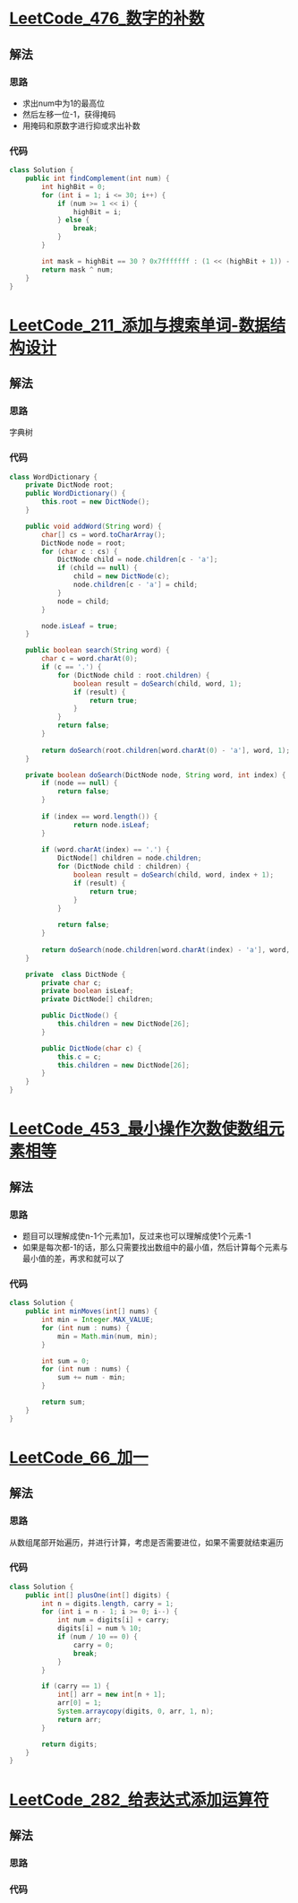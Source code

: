 # [LeetCode_476_数字的补数](https://leetcode-cn.com/problems/number-complement/)
## 解法
### 思路
- 求出num中为1的最高位
- 然后左移一位-1，获得掩码
- 用掩码和原数字进行抑或求出补数
### 代码
```java
class Solution {
    public int findComplement(int num) {
        int highBit = 0;
        for (int i = 1; i <= 30; i++) {
            if (num >= 1 << i) {
                highBit = i;
            } else {
                break;
            }
        }

        int mask = highBit == 30 ? 0x7fffffff : (1 << (highBit + 1)) - 1;
        return mask ^ num;
    }
}
```
# [LeetCode_211_添加与搜索单词-数据结构设计](https://leetcode-cn.com/problems/design-add-and-search-words-data-structure/)
## 解法
### 思路
字典树
### 代码
```java
class WordDictionary {
    private DictNode root;
    public WordDictionary() {
        this.root = new DictNode();
    }

    public void addWord(String word) {
        char[] cs = word.toCharArray();
        DictNode node = root;
        for (char c : cs) {
            DictNode child = node.children[c - 'a'];
            if (child == null) {
                child = new DictNode(c);
                node.children[c - 'a'] = child;
            }
            node = child;
        }

        node.isLeaf = true;
    }

    public boolean search(String word) {
        char c = word.charAt(0);
        if (c == '.') {
            for (DictNode child : root.children) {
                boolean result = doSearch(child, word, 1);
                if (result) {
                    return true;
                }
            }
            return false;
        }
        
        return doSearch(root.children[word.charAt(0) - 'a'], word, 1);
    }

    private boolean doSearch(DictNode node, String word, int index) {
        if (node == null) {
            return false;
        }
        
        if (index == word.length()) {
                return node.isLeaf;
        }
        
        if (word.charAt(index) == '.') {
            DictNode[] children = node.children;
            for (DictNode child : children) {
                boolean result = doSearch(child, word, index + 1);
                if (result) {
                    return true;
                }
            }
            
            return false;
        }
        
        return doSearch(node.children[word.charAt(index) - 'a'], word, index + 1);
    }

    private  class DictNode {
        private char c;
        private boolean isLeaf;
        private DictNode[] children;

        public DictNode() {
            this.children = new DictNode[26];
        }

        public DictNode(char c) {
            this.c = c;
            this.children = new DictNode[26];
        }
    }
}
```
# [LeetCode_453_最小操作次数使数组元素相等](https://leetcode-cn.com/problems/minimum-moves-to-equal-array-elements/)
## 解法
### 思路
- 题目可以理解成使n-1个元素加1，反过来也可以理解成使1个元素-1
- 如果是每次都-1的话，那么只需要找出数组中的最小值，然后计算每个元素与最小值的差，再求和就可以了
### 代码
```java
class Solution {
    public int minMoves(int[] nums) {
        int min = Integer.MAX_VALUE;
        for (int num : nums) {
            min = Math.min(num, min);
        }

        int sum = 0;
        for (int num : nums) {
            sum += num - min;
        }

        return sum;
    }
}
```
# [LeetCode_66_加一](https://leetcode-cn.com/problems/plus-one/)
## 解法
### 思路
从数组尾部开始遍历，并进行计算，考虑是否需要进位，如果不需要就结束遍历
### 代码
```java
class Solution {
    public int[] plusOne(int[] digits) {
        int n = digits.length, carry = 1;
        for (int i = n - 1; i >= 0; i--) {
            int num = digits[i] + carry;
            digits[i] = num % 10;
            if (num / 10 == 0) {
                carry = 0;
                break;
            }
        }

        if (carry == 1) {
            int[] arr = new int[n + 1];
            arr[0] = 1;
            System.arraycopy(digits, 0, arr, 1, n);
            return arr;
        }

        return digits;
    }
}
```
# [LeetCode_282_给表达式添加运算符](https://leetcode-cn.com/problems/expression-add-operators/)
## 解法
### 思路

### 代码
```java

```